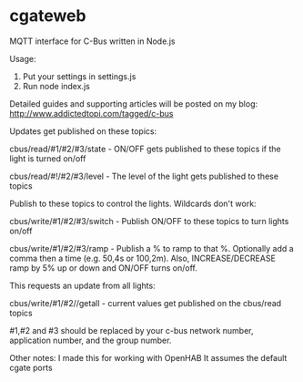 cgateweb
========

MQTT interface for C-Bus written in Node.js

Usage:

1) Put your settings in settings.js
2) Run node index.js

Detailed guides and supporting articles will be posted on my blog: http://www.addictedtopi.com/tagged/c-bus

Updates get published on these topics:

cbus/read/#1/#2/#3/state  -  ON/OFF gets published to these topics if the light is turned on/off

cbus/read/#!/#2/#3/level  -  The level of the light gets published to these topics

Publish to these topics to control the lights. Wildcards don't work:

cbus/write/#1/#2/#3/switch  -  Publish ON/OFF to these topics to turn lights on/off

cbus/write/#1/#2/#3/ramp  -  Publish a % to ramp to that %. Optionally add a comma then a time (e.g. 50,4s or 100,2m). Also, INCREASE/DECREASE ramp by 5% up or down and ON/OFF turns on/off. 

This requests an update from all lights:

cbus/write/#1/#2//getall - current values get published on the cbus/read topics

 #1,#2 and #3 should be replaced by your c-bus network number, application number, and the group number.

Other notes:
I made this for working with OpenHAB
It assumes the default cgate ports
